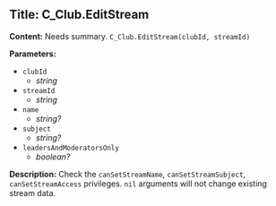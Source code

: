 ## Title: C_Club.EditStream

**Content:**
Needs summary.
`C_Club.EditStream(clubId, streamId)`

**Parameters:**
- `clubId`
  - *string*
- `streamId`
  - *string*
- `name`
  - *string?*
- `subject`
  - *string?*
- `leadersAndModeratorsOnly`
  - *boolean?*

**Description:**
Check the `canSetStreamName`, `canSetStreamSubject`, `canSetStreamAccess` privileges. `nil` arguments will not change existing stream data.